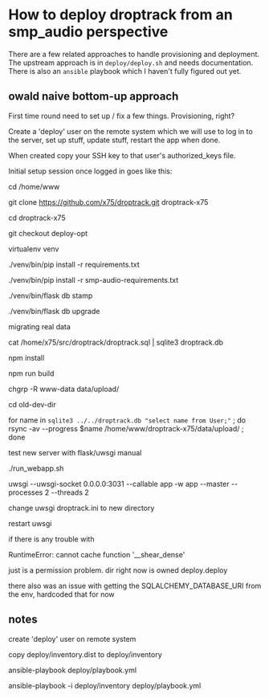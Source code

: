 # How to deploy droptrack from an smp_audio perspective

There are a few related approaches to handle provisioning and
deployment. The upstream approach is in `deploy/deploy.sh` and needs
documentation. There is also an `ansible` playbook which I haven't
fully figured out yet.

## owald naive bottom-up approach

First time round need to set up / fix a few things. Provisioning, right?

Create a 'deploy' user on the remote system which we will use to log
in to the server, set up stuff, update stuff, restart the app when done.

When created copy your SSH key to that user's authorized_keys file.

Initial setup session once logged in goes like this:

cd /home/www

git clone https://github.com/x75/droptrack.git droptrack-x75

cd droptrack-x75

git checkout deploy-opt

virtualenv venv

./venv/bin/pip install -r requirements.txt

./venv/bin/pip install -r smp-audio-requirements.txt

./venv/bin/flask db stamp

./venv/bin/flask db upgrade

migrating real data

cat /home/x75/src/droptrack/droptrack.sql | sqlite3 droptrack.db

npm install

npm run build

chgrp -R www-data data/upload/

cd old-dev-dir

for name in `sqlite3 ../../droptrack.db "select name from User;"` ; do rsync -av --progress $name /home/www/droptrack-x75/data/upload/ ; done

test new server with flask/uwsgi manual

./run_webapp.sh

uwsgi --uwsgi-socket 0.0.0.0:3031 --callable app -w app --master --processes 2 --threads 2

change uwsgi droptrack.ini to new directory

restart uwsgi

if there is any trouble with

RuntimeError: cannot cache function '__shear_dense' 

just is a permission problem. dir right now is owned deploy.deploy

there also was an issue with getting the SQLALCHEMY_DATABASE_URI from the env, hardcoded that for now

## notes

create 'deploy' user on remote system

copy deploy/inventory.dist to deploy/inventory

ansible-playbook deploy/playbook.yml

ansible-playbook -i deploy/inventory deploy/playbook.yml
